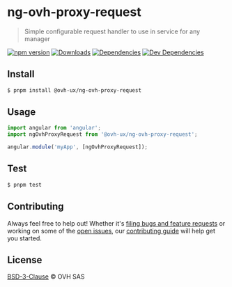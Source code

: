 # ng-ovh-proxy-request

> Simple configurable request handler to use in service for any manager

[![npm version](https://badgen.net/npm/v/@ovh-ux/ng-ovh-proxy-request)](https://www.npmjs.com/package/@ovh-ux/ng-ovh-proxy-request) [![Downloads](https://badgen.net/npm/dt/@ovh-ux/ng-ovh-proxy-request)](https://npmjs.com/package/@ovh-ux/ng-ovh-proxy-request) [![Dependencies](https://badgen.net/david/dep/ovh/manager/packages/components/ng-ovh-proxy-request)](https://npmjs.com/package/@ovh-ux/ng-ovh-proxy-request?activeTab=dependencies) [![Dev Dependencies](https://badgen.net/david/dev/ovh/manager/packages/components/ng-ovh-proxy-request)](https://npmjs.com/package/@ovh-ux/ng-ovh-proxy-request?activeTab=dependencies)

## Install

```sh
$ pnpm install @ovh-ux/ng-ovh-proxy-request
```

## Usage

```js
import angular from 'angular';
import ngOvhProxyRequest from '@ovh-ux/ng-ovh-proxy-request';

angular.module('myApp', [ngOvhProxyRequest]);
```

## Test

```sh
$ pnpm test
```

## Contributing

Always feel free to help out! Whether it's [filing bugs and feature requests](https://github.com/ovh/manager/issues/new) or working on some of the [open issues](https://github.com/ovh/manager/issues), our [contributing guide](https://github.com/ovh/manager/blob/master/CONTRIBUTING.md) will help get you started.

## License

[BSD-3-Clause](LICENSE) © OVH SAS
